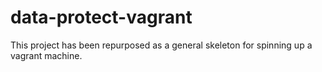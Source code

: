 # data-protect-vagrant

This project has been repurposed as a general skeleton for spinning up a vagrant machine.
